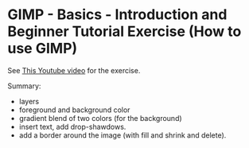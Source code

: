 # GIMP - Basics - Introduction and Beginner Tutorial Exercise (How to use GIMP)

See [This Youtube video](https://www.youtube.com/watch?v=8LmW5ndnEqw&list=PLC5B3750CE8219376&index=1) for the exercise.

Summary:

- layers
- foreground and background color
- gradient blend of two colors (for the background)
- insert text, add drop-shawdows.
- add a border around the image (with fill and shrink and delete).

